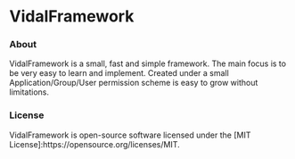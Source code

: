 # VidalFramework
<h3>About</h3>
VidalFramework is a small, fast and simple framework. The main focus is to be very easy to learn and implement. Created under a small Application/Group/User permission scheme is easy to grow without limitations.

<h3>License</h3>
VidalFramework is open-source software licensed under the [MIT License]:https://opensource.org/licenses/MIT.
